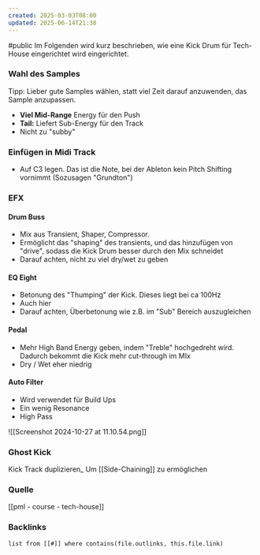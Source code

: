 ```yaml
---
created: 2025-03-03T08:00
updated: 2025-06-14T21:38
---
```

#public
Im Folgenden wird kurz beschrieben, wie eine Kick Drum für Tech-House eingerichtet wird eingerichtet.



### Wahl des Samples
Tipp: Lieber gute Samples wählen, statt viel Zeit darauf anzuwenden, das Sample anzupassen.
- **Viel Mid-Range** Energy für den Push
- **Tail:** Liefert Sub-Energy für den Track
- Nicht zu "subby"

### Einfügen in Midi Track
- Auf C3 legen. Das ist die Note, bei der Ableton kein Pitch Shifting vornimmt (Sozusagen "Grundton")

### EFX 
#### Drum Buss
- Mix aus Transient, Shaper, Compressor.
- Ermöglicht das "shaping" des transients, und das hinzufügen von "drive", sodass die Kick Drum besser durch den Mix schneidet
- Darauf achten, nicht zu viel dry/wet zu geben

#### EQ Eight
- Betonung des "Thumping" der Kick. Dieses liegt bei ca 100Hz
- Auch hier
- Darauf achten, Überbetonung wie z.B. im "Sub" Bereich auszugleichen 

#### Pedal
- Mehr High Band Energy geben, indem "Treble" hochgedreht wird. Dadurch bekommt die Kick mehr cut-through im MIx
- Dry / Wet eher niedrig

#### Auto Filter
- Wird verwendet für Build Ups
- Ein wenig Resonance
- High Pass

![[Screenshot 2024-10-27 at 11.10.54.png]]
### Ghost Kick
Kick Track duplizieren_ Um [[Side-Chaining]] zu ermöglichen



### Quelle
[[pml - course - tech-house]]


### Backlinks
```dataview 
list from [[#]] where contains(file.outlinks, this.file.link)
```

